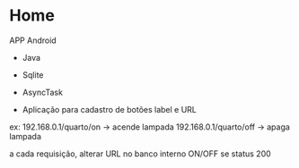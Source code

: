 # Home
APP Android 

- Java
- Sqlite
- AsyncTask

- Aplicação para cadastro de botões
label e URL

ex: 
192.168.0.1/quarto/on -> acende lampada
192.168.0.1/quarto/off -> apaga lampada

a cada requisição, alterar URL no banco interno ON/OFF se status 200 
